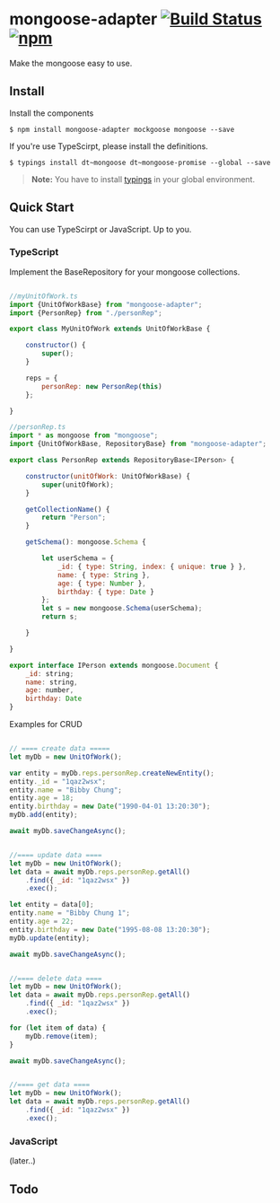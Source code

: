 # mongoose-adapter [![Build Status](https://travis-ci.org/BibbyChung/mongoose-adapter.svg?branch=master)](https://travis-ci.org/BibbyChung/mongoose-adapter) [![npm](https://img.shields.io/npm/v/mongoose-adapter.svg?maxAge=2592000)]()

Make the mongoose easy to use. 

## Install

Install the components

```shell
$ npm install mongoose-adapter mockgoose mongoose --save
```

If you're use TypeScirpt, please install the definitions.

```shell
$ typings install dt~mongoose dt~mongoose-promise --global --save
```

> **Note:** You have to install [typings](https://github.com/typings/typings) in your global environment.


## Quick Start

You can use TypeScirpt or JavaScript. Up to you.

### TypeScript

Implement the BaseRepository for your mongoose collections.

```javascript

//myUnitOfWork.ts
import {UnitOfWorkBase} from "mongoose-adapter";
import {PersonRep} from "./personRep";

export class MyUnitOfWork extends UnitOfWorkBase {

    constructor() {
        super();
    }

    reps = {
        personRep: new PersonRep(this)
    };

}

//personRep.ts
import * as mongoose from "mongoose";
import {UnitOfWorkBase, RepositoryBase} from "mongoose-adapter";

export class PersonRep extends RepositoryBase<IPerson> {

	constructor(unitOfWork: UnitOfWorkBase) {
		super(unitOfWork);
	}

	getCollectionName() {
		return "Person";
	}

	getSchema(): mongoose.Schema {

		let userSchema = {
			_id: { type: String, index: { unique: true } },
			name: { type: String },
			age: { type: Number },
			birthday: { type: Date }
		};
		let s = new mongoose.Schema(userSchema);
		return s;

	}

}

export interface IPerson extends mongoose.Document {
	_id: string;
	name: string,
	age: number,
	birthday: Date
}


```
Examples for CRUD

```javascript

// ==== create data =====
let myDb = new UnitOfWork();

var entity = myDb.reps.personRep.createNewEntity();
entity._id = "1qaz2wsx";
entity.name = "Bibby Chung";
entity.age = 18;
entity.birthday = new Date("1990-04-01 13:20:30");
myDb.add(entity);

await myDb.saveChangeAsync();


//==== update data ====
let myDb = new UnitOfWork();
let data = await myDb.reps.personRep.getAll()
    .find({ _id: "1qaz2wsx" })
    .exec();

let entity = data[0];
entity.name = "Bibby Chung 1";
entity.age = 22;
entity.birthday = new Date("1995-08-08 13:20:30");
myDb.update(entity);

await myDb.saveChangeAsync();


//==== delete data ====
let myDb = new UnitOfWork();
let data = await myDb.reps.personRep.getAll()
    .find({ _id: "1qaz2wsx" })
    .exec();

for (let item of data) {
    myDb.remove(item);
}

await myDb.saveChangeAsync();


//==== get data ====
let myDb = new UnitOfWork();
let data = await myDb.reps.personRep.getAll()
    .find({ _id: "1qaz2wsx" })
    .exec();

```

### JavaScript 
(later..)

## Todo
